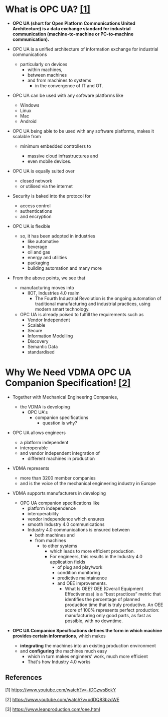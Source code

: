# What is OPC UA? [[1]](#1)
- **OPC UA (short for Open Platform Communications United Architecture) is a data exchange standard for industrial communication (machine-to-machine or PC-to-machine communication).**
- OPC UA is a unified architecture of information exchange for industrial communications 
    - particularly on devices 
        - within machines, 
        - between machines 
        - and from machines to systems 
            - in the convergence of IT and OT.
- OPC UA can be used with any software platforms like
    - Windows 
    - Linux
    - Mac
    - Android
- OPC UA being able to be used with any software platforms, makes it scalable from 
    - minimum embedded controllers to
        
        - massive cloud infrastructures and 
        - even mobile devices.

- OPC UA is equally suited over 
    - closed network
    - or utilised via the internet

- Security is baked into the protocol for 
    - access control
    - authentications
    - and encryption

- OPC UA is flexible
    - so, it has been adopted in industries 
        - like automative
        - beverage
        - oil and gas
        - energy and utilities
        - packaging
        - building automation and many more

- From the above points, we see that
    - manufacturing moves into 
        - IIOT, Industries 4.0 realm
            - The Fourth Industrial Revolution is the ongoing automation of traditional manufacturing and industrial practices, using modern smart technology.
    - OPC UA is already poised to fulfill the requirements such as 
        - Vendor Independent
        - Scalable
        - Secure
        - Information Modelling
        - Discovery
        - Semantic Data
        - standardised


# Why We Need VDMA OPC UA Companion Specification! [[2]](#2)

- Together with Mechanical Engineering Companies,
    - the VDMA is developing
        - OPC UA's
            - companion specifications
                - question is why?

- OPC UA allows engineers               
    - a platform independent
    - interoperable
    - and vendor independent integration of 
        - different machines in production

- VDMA represents 
    - more than 3200 member companies 
    - and is the voice of the mechanical engineering industry in Europe

- VDMA supports manufacturers in developing
    - OPC UA companion specifications like 
        - platform independence
        - interoperability
        - vendor independence 
    which ensures 
        - smooth Industry 4.0 communications
        - Industry 4.0 communications is ensured between 
            - both machines and 
            - from machines 
                - to other systems
                    - which leads to more efficient production.
                    - For engineers, this results in the Industry 4.0 application fields
                        - of plug and play/work
                        - condition monitoring
                        - predictive maintainence 
                        - and OEE improvements.
                            - What Is OEE? OEE (Overall Equipment Effectiveness) is a “best practices” metric that identifies the percentage of planned production time that is truly productive. An OEE score of 100% represents perfect production: manufacturing only good parts, as fast as possible, with no downtime.

- **OPC UA Companion Specifications defines the form in which machine provides certain informations**, which makes
    - **integrating** the machines into an existing production environment
    - and **configuring** the machines much easy
        - which in turn makes enginners' work, much more efficient
        - That's how Industry 4.0 works




## References
<a id="1">[1]</a> 
https://www.youtube.com/watch?v=-tDGzwsBokY

<a id="2">[2]</a> 
https://www.youtube.com/watch?v=odDQ83bzoWE

<a id="3">[3]</a>
https://www.leanproduction.com/oee.html



